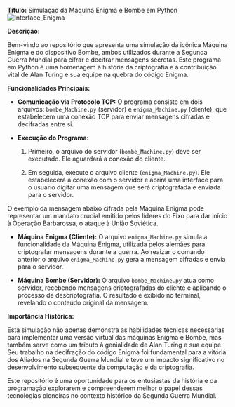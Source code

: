**Título:** Simulação da Máquina Enigma e Bombe em Python 
![Interface_Enigma](https://github.com/arybytes/Simulador_Turing/assets/165725554/28d05e1b-00e6-49af-b459-44a7b07879ba)




**Descrição:** 

Bem-vindo ao repositório que apresenta uma simulação da icônica Máquina Enigma e do dispositivo Bombe, ambos utilizados durante a Segunda Guerra Mundial para cifrar e decifrar mensagens secretas. Este programa em Python é uma homenagem à história da criptografia e à contribuição vital de Alan Turing e sua equipe na quebra do código Enigma. 

 

**Funcionalidades Principais:** 

- **Comunicação via Protocolo TCP:** O programa consiste em dois arquivos: `bombe_Machine.py` (servidor) e `enigma_Machine.py` (cliente), que estabelecem uma conexão TCP para enviar mensagens cifradas e decifradas entre si. 

  

- **Execução do Programa:**  

    1. Primeiro, o arquivo do servidor (`bombe_Machine.py`) deve ser executado. Ele aguardará a conexão do cliente. 

 

    2. Em seguida, execute o arquivo cliente (`enigma_Machine.py`). Ele estabelecerá a conexão com o servidor e abrirá uma interface para o usuário digitar uma mensagem que será criptografada e enviada para o servidor. 

O exemplo da mensagem abaixo cifrada pela Máquina Enigma pode representar um mandato crucial emitido pelos líderes do Eixo para dar início à Operação Barbarossa, o ataque à União Soviética. 

 

  

- **Máquina Enigma (Cliente):** O arquivo `enigma_Machine.py` simula a funcionalidade da Máquina Enigma, utilizada pelos alemães para criptografar mensagens durante a guerra. Ao reaizar o comando anterior o arquivo `enigma_Machine.py`  gera a mensagem cifradas e envia para o servidor. 

 

  

- **Máquina Bombe (Servidor):** O arquivo `bombe_Machine.py` atua como servidor, recebendo mensagens criptografadas do cliente e aplicando o processo de descriptografia. O resultado é exibido no terminal, revelando o conteúdo original da mensagem. 

  

 

**Importância Histórica:** 

Esta simulação não apenas demonstra as habilidades técnicas necessárias para implementar uma versão virtual das máquinas Enigma e Bombe, mas também serve como um tributo à genialidade de Alan Turing e sua equipe. Seu trabalho na decifração do código Enigma foi fundamental para a vitória dos Aliados na Segunda Guerra Mundial e teve um impacto significativo no desenvolvimento subsequente da computação e da criptografia. 

  

Este repositório é uma oportunidade para os entusiastas da história e da programação explorarem e compreenderem melhor o papel dessas tecnologias pioneiras no contexto histórico da Segunda Guerra Mundial. 

 
